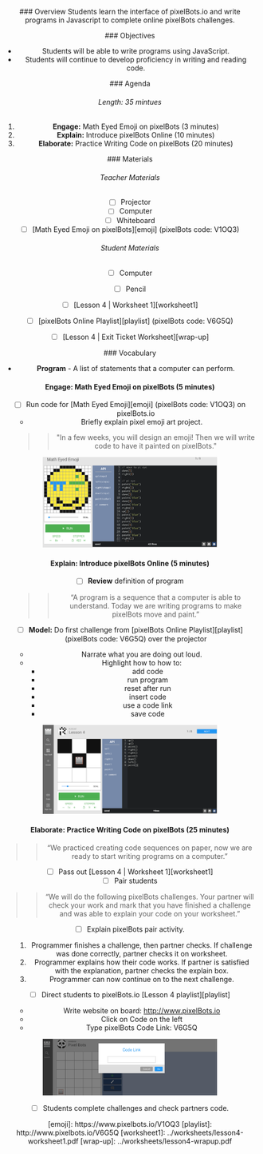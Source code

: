 <header title='pixelBots Online' subtitle='plugged' bgColor='#C2DACC'/>

<notable>

<iconp src='/icons/activity.png'>### Overview</iconp>
Students learn the interface of pixelBots.io and write programs in Javascript to complete online pixelBots challenges.

<iconp src='/icons/objectives.png'>### Objectives</iconp>
- Students will be able to write programs using JavaScript.
- Students will continue to develop proficiency in writing and reading code.

<iconp src='/icons/agenda.png'>### Agenda</iconp>
###### Length: 35 mintues

1. **Engage:** Math Eyed Emoji on pixelBots (3 minutes)
1. **Explain:** Introduce pixelBots Online (10 minutes)
1. **Elaborate:** Practice Writing Code on pixelBots (20 minutes)



<note>

<iconp src='/icons/materials.png'>### Materials</iconp>
###### Teacher Materials
- [ ] Projector
- [ ] Computer
- [ ] Whiteboard
- [ ] [Math Eyed Emoji on pixelBots][emoji] (pixelBots code: V1OQ3)

###### Student Materials
- [ ] Computer
- [ ] Pencil
- [ ] [Lesson 4 | Worksheet 1][worksheet1]
- [ ] [pixelBots Online Playlist][playlist] (pixelBots code: V6G5Q)
- [ ] [Lesson 4 | Exit Ticket Worksheet][wrap-up]


<iconp src='/icons/vocab.png'>### Vocabulary</iconp>
- **Program** - A list of statements that a computer can perform.
</note>

<pagebreak/>

#### Engage: Math Eyed Emoji on pixelBots (5 minutes)
- [ ] Run code for [Math Eyed Emoji][emoji] (pixelBots code: V1OQ3) on pixelBots.io
  - Briefly explain pixel emoji art project.
  >> "In a few weeks, you will design an emoji! Then we will write code to have it painted on pixelBots."

<note><img src="./images/engageL4.png" width="350"> </img></note>

#### Explain: Introduce pixelBots Online (5 minutes)

- [ ] **Review** definition of program
  >> “A program is a sequence that a computer is able to understand. Today we are writing programs to make pixelBots move and paint.”

- [ ] **Model:** Do first challenge from [pixelBots Online Playlist][playlist] (pixelBots code: V6G5Q) over the projector
  - Narrate what you are doing out loud.
  - Highlight how to how to:
    - add code
    - run program
    - reset after run
    - insert code
    - use a code link
    - save code
<note>
<img src="./images/explainL4.png" width="350"> </img>
</note>
<pagebreak/>

#### Elaborate: Practice Writing Code on pixelBots (25 minutes)
>>“We practiced creating code sequences on paper, now we are ready to start writing programs on a computer.”

- [ ] Pass out [Lesson 4 | Worksheet 1][worksheet1]
- [ ] Pair students

>>“We will do the following pixelBots challenges. Your partner will check your work and mark that you have finished a challenge and was able to explain your code on your worksheet.”

- [ ] Explain pixelBots pair activity.
  1. Programmer finishes a challenge, then partner checks. If challenge was done correctly, partner checks it on worksheet.
  1. Programmer explains how their code works. If partner is satisfied with the explanation, partner checks the explain box.
  1. Programmer can now continue on to the next challenge.

- [ ] Direct students to pixelBots.io [Lesson 4 playlist][playlist]
    - Write website on board: http://www.pixelBots.io
    - Click on Code on the left
    - Type pixelBots Code Link: V6G5Q

<note>
<img src="./images/elaborateL4.png" width="350"> </img>
</note>

- [ ] Students complete challenges and check partners code.



</notable>
[emoji]: https://www.pixelbots.io/V1OQ3
[playlist]: http://www.pixelbots.io/V6G5Q
[worksheet1]: ../worksheets/lesson4-worksheet1.pdf
[wrap-up]: ../worksheets/lesson4-wrapup.pdf
